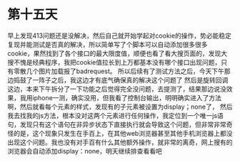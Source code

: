 # 第十五天

早上发现413问题还是没解决，然后自己就开始学起对cookie的操作，势必能稳定复现并能测试是否真的解决，所以简单写了个脚本可以自动添加很多很多cookie，果然找到了各个接口的最大限度值，顺便也看了看大搜页面的，发现大搜不愧是经典程序，我把cookie值拉长到上万都基本没有哪个接口出现问题，只有零散几个图片加载报了badrequest。
所以后续有了测试方法之后，今天下午那边捣鼓了一阵子之后，我这边才有底气确保真的解决这个问题了
然后是旋转回调这边，本来下午拆分了一下功能之后觉得完全没问题，去提测了，结果那边说没效果，我用iphone一测，确实没用，但我看了控制台输出，明明确实进入了方法啊，然后就看每个元素的样式，发现有的子元素被设置为display；none了， 然后我去找我的js方法，根本没对这两个元素进行任何操作，我定位到一个唯一js语句，发现只有这个语句在非异步状态下直接执行就会导致这个问题，但非常非常奇怪的是，这个现象只发生在手百上，在其他web浏览器甚至其他手机浏览器上都没出现这个问题。我也没有对手百有什么其他额外操作，就非常的离奇，网上搜有的浏览器会自动添加display：none，明天继续排查看看吧